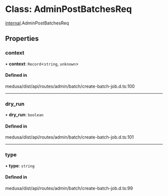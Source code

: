 # Class: AdminPostBatchesReq

[internal](../modules/internal-2.md).AdminPostBatchesReq

## Properties

### context

• **context**: `Record`<`string`, `unknown`\>

#### Defined in

medusa/dist/api/routes/admin/batch/create-batch-job.d.ts:100

___

### dry\_run

• **dry\_run**: `boolean`

#### Defined in

medusa/dist/api/routes/admin/batch/create-batch-job.d.ts:101

___

### type

• **type**: `string`

#### Defined in

medusa/dist/api/routes/admin/batch/create-batch-job.d.ts:99

